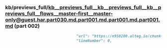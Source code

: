 ### kb/previews_full/kb__previews_full__kb__previews_full__kb__previews_full__flows__master-first__master-only@guest.har.part030.md.part001.md.part001.md.part001.md (part 002)

```md
                                "url": "https://n958200.alteg.io/chunk-6FGVQ7PR.js",
                                "lineNumber": 0,
                   
```

```

